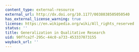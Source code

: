 ```yaml
---
content_type: external-resource
external_url: http://dx.doi.org/10.1177/0038038505050540
has_external_license_warning: true
license: https://en.wikipedia.org/wiki/All_rights_reserved
status: ''
title: Generalization in Qualitative Research
uid: 90ffca2f-295c-44c0-a733-453337073155
wayback_url: ''
---
```

